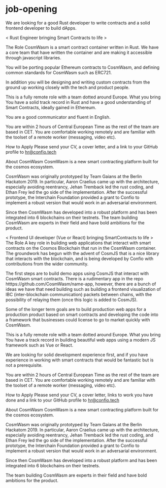 # job-opening
We are looking for a good Rust developer to write contracts and a solid frontend developer to build dApps.

< Rust Engineer bringing Smart Contracts to life >

The Role
CosmWasm is a smart contract container written in Rust. We have a core team that have written the container and are making it accessible through javascript libraries.

You will be porting popular Ethereum contracts to CosmWasm, and defining common standards for CosmWasm such as ERC721.

In addition you will be designing and writing custom contracts from the ground up working closely with the tech and product people.

This is a fully remote role with a team dotted around Europe.
What you bring
You have a solid track record in Rust and have a good understanding of Smart Contracts, ideally gained in Ethereum. 

You are a good communicator and fluent in English.

You are within 2 hours of Central European Time as the rest of the team are based in CET.  You are comfortable working remotely and are familiar with the toolset of a remote worker (messaging, video etc).

How to Apply
Please send your CV, a cover letter, and a link to your GitHub profile to hr@confio.tech

About CosmWasm
CosmWasm is a new smart contracting platform built for the cosmos ecosystem.

CosmWasm was originally prototyped by Team Gaians at the Berlin Hackatom 2019. In particular, Aaron Craelius came up with the architecture, especially avoiding reentrancy, Jehan Tremback led the rust coding, and Ethan Frey led the go side of the implementation. After the successful prototype, the Interchain Foundation provided a grant to Confio to implement a robust version that would work in an adversarial environment.

Since then CosmWasm has developed into a robust platform and has been integrated into 6 blockchains on their testnets.
The team building CosmWasm are experts in their field and have bold ambitions for the product.

< Frontend UI developer (Vue or React) bringing SmartContracts to life >
The Role
A key role in building web applications that interact with smart contracts on the Cosmos Blockchain that run in the CosmWasm container. The groundwork has begun with the advent of CosmJS that is a nice library that interacts with the blockchain, and is being developed by Confio with contributions from the wider community.

The first steps are to build demo apps using CosmJS that interact with CosmWasm smart contracts. There is a rudimentary app in the repo htttps://github.com/CosmWasm/name-app, however, there are a bunch of ideas we have that need building such as building a frontend visualization of IBC (inter-blockchain communication) packets between chains, with the possibility of relaying them (once this logic is added to CosmJS).

Some of the longer term goals are to build production web apps for a production product based on smart contracts and developing the code into a framework that businesses could license to go to market quickly with CosmWasm.

This is a fully remote role with a team dotted around Europe.
What you bring
You have a track record in building beautiful web apps using a modern JS framework such as Vue or React.

We are looking for solid development experience first, and if you have experience in working with smart contracts that would be fantastic but is not a prerequisite.

You are within 2 hours of Central European Time as the rest of the team are based in CET.  You are comfortable working remotely and are familiar with the toolset of a remote worker (messaging, video etc).

How to Apply
Please send your CV, a cover letter, links to work you have done and a link to your GitHub profile to hr@confio.tech

About CosmWasm
CosmWasm is a new smart contracting platform built for the cosmos ecosystem.

CosmWasm was originally prototyped by Team Gaians at the Berlin Hackatom 2019. In particular, Aaron Craelius came up with the architecture, especially avoiding reentrancy, Jehan Tremback led the rust coding, and Ethan Frey led the go side of the implementation. After the successful prototype, the Interchain Foundation provided a grant to Confio to implement a robust version that would work in an adversarial environment.

Since then CosmWasm has developed into a robust platform and has been integrated into 6 blockchains on their testnets.

The team building CosmWasm are experts in their field and have bold ambitions for the product.

